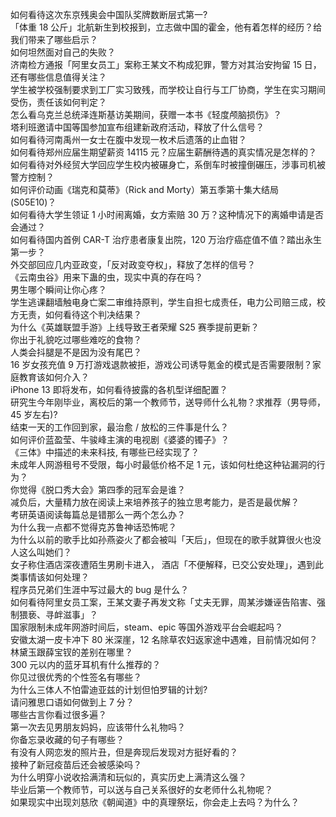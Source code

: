 如何看待这次东京残奥会中国队奖牌数断层式第一?  
「体重 18 公斤」北航新生到校报到，立志做中国的霍金，他有着怎样的经历？给我们带来了哪些启示？  
如何坦然面对自己的失败？  
济南检方通报「阿里女员工」案称王某文不构成犯罪，警方对其治安拘留 15 日，还有哪些信息值得关注？  
学生被学校强制要求到工厂实习致残，而学校让自行与工厂协商，学生在实习期间受伤，责任该如何判定？  
怎么看乌克兰总统泽连斯基访美期间，获赠一本书《轻度颅脑损伤》？  
塔利班邀请中国等国参加宣布组建新政府活动，释放了什么信号？  
如何看待河南禹州一女士在腹中发现一枚术后遗落的止血钳？  
如何看待郑州应届生期望薪资 14115 元？应届生薪酬待遇的真实情况是怎样的？  
如何看待对外经贸大学回应学生校内被碾身亡，系倒车时被撞倒碾压，涉事司机被警方控制？  
如何评价动画《瑞克和莫蒂》（Rick and Morty）第五季第十集大结局 (S05E10)？  
如何看待大学生领证 1 小时闹离婚，女方索赔 30 万？这种情况下的离婚申请是否会通过？  
如何看待国内首例 CAR-T 治疗患者康复出院，120 万治疗癌症值不值？踏出永生第一步？  
外交部回应几内亚政变，「反对政变夺权」，释放了怎样的信号？  
《云南虫谷》用来下蛊的虫，现实中真的存在吗？  
男生哪个瞬间让你心疼？  
学生逃课翻墙触电身亡案二审维持原判，学生自担七成责任，电力公司赔三成，校方无责，如何看待这个判决结果？  
为什么《英雄联盟手游》上线导致王者荣耀 S25 赛季提前更新？  
你出于礼貌吃过哪些难吃的食物？  
人类会抖腿是不是因为没有尾巴？  
16 岁女孩充值 9 万打游戏退款被拒，游戏公司诱导氪金的模式是否需要限制？家庭教育该如何介入？  
iPhone 13 即将发布，如何看待披露的各机型详细配置？  
研究生今年刚毕业，离校后的第一个教师节，送导师什么礼物？求推荐（男导师，45 岁左右)?  
结束一天的工作回到家，最治愈 / 放松的三件事是什么？  
如何评价蓝盈莹、牛骏峰主演的电视剧《婆婆的镯子》？  
《三体》中描述的未来科技, 有哪些已经实现了？  
未成年人网游租号不受限，每小时最低价格不足 1 元，该如何杜绝这种钻漏洞的行为？  
你觉得《脱口秀大会》第四季的冠军会是谁？  
减负后，大量精力放在阅读上来培养孩子的独立思考能力，是否是最优解？  
考研英语阅读每篇总是错那么一两个怎么办？  
为什么我一点都不觉得克苏鲁神话恐怖呢？  
为什么以前的歌手比如孙燕姿火了都会被叫「天后」，但现在的歌手就算很火也没人这么叫她们？  
女子称住酒店深夜遭陌生男刷卡进入， 酒店「不便解释，已交公安处理」，遇到此类事情该如何处理？  
程序员兄弟们生涯中写过最大的 bug 是什么？  
如何看待阿里女员工案，王某文妻子再发文称「丈夫无罪，周某涉嫌诬告陷害、强制猥亵、寻衅滋事」？  
国家限制未成年网游时间后，steam、epic 等国外游戏平台会崛起吗？  
安徽太湖一皮卡冲下 80 米深崖，12 名除草农妇返家途中遇难，目前情况如何？  
林黛玉跟薛宝钗的差别在哪里？  
300 元以内的蓝牙耳机有什么推荐的？  
你见过很优秀的个性签名有哪些？  
为什么三体人不怕雷迪亚兹的计划但怕罗辑的计划?  
请问雅思口语如何做到上 7 分？  
哪些古言你看过很多遍？  
第一次去见男朋友妈妈，应该带什么礼物吗？  
你备忘录收藏的句子有哪些？  
有没有人网恋发的照片丑，但是奔现后发现对方挺好看的？  
接种了新冠疫苗后还会被感染吗？  
为什么明穿小说收拾满清和玩似的，真实历史上满清这么强？  
毕业后第一个教师节，可以送与自己关系很好的女老师什么礼物呢？  
如果现实中出现刘慈欣《朝闻道》中的真理祭坛，你会走上去吗？为什么？  

